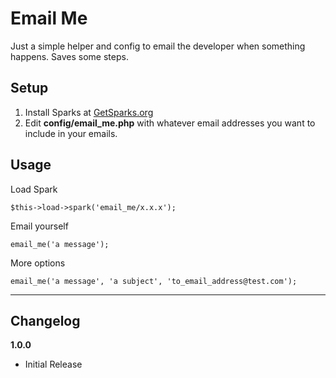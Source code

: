 Email Me
============================

Just a simple helper and config to email the developer when something happens. Saves some steps.


Setup
----------------------------

1. Install Sparks at [GetSparks.org](http://getsparks.org)
3. Edit **config/email_me.php** with whatever email addresses you want to include in your emails.

Usage
----------------------------

Load Spark 

    $this->load->spark('email_me/x.x.x');

Email yourself

    email_me('a message');
    
More options

    email_me('a message', 'a subject', 'to_email_address@test.com');


----------------------------

Changelog
----------------------------

**1.0.0**

* Initial Release